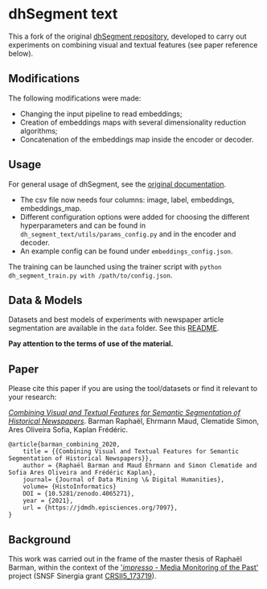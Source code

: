 # dhSegment text

This a fork of the original [dhSegment repository](https://github.com/dhlab-epfl/dhSegment), developed to carry out experiments on combining visual and textual features (see paper reference below).


## Modifications

The following modifications were made:

- Changing the input pipeline to read embeddings;
- Creation of embeddings maps with several dimensionality reduction algorithms;
- Concatenation of the embeddings map inside the encoder or decoder.

## Usage
For general usage of dhSegment, see the [original documentation](https://dhsegment.readthedocs.io/).

- The csv file now needs four columns: image, label, embeddings, embeddings_map.
- Different configuration options were added for choosing the different hyperparameters and can be found in `dh_segment_text/utils/params_config.py` and in the encoder and decoder.
- An example config can be found under `embeddings_config.json`.

The training can be launched using the trainer script with `python dh_segment_train.py with /path/to/config.json`.

## Data & Models

Datasets and best models of experiments with newspaper article segmentation are available in the `data` folder. 
See this [README](https://github.com/dhlab-epfl/dhSegment-text/tree/master/data).

**Pay attention to the terms of use of the material.**

## Paper

Please cite this paper if you are using the tool/datasets or find it relevant to your research:  

[*Combining Visual and Textual Features for Semantic Segmentation of Historical Newspapers*](https://infoscience.epfl.ch/record/282863?&ln=en). Barman Raphaël, Ehrmann Maud, Clematide Simon, Ares Oliveira Sofia, Kaplan Frédéric. 


```
@article{barman_combining_2020,
    title = {{Combining Visual and Textual Features for Semantic Segmentation of Historical Newspapers}},
    author = {Raphaël Barman and Maud Ehrmann and Simon Clematide and Sofia Ares Oliveira and Frédéric Kaplan},
    journal= {Journal of Data Mining \& Digital Humanities},
    volume= {HistoInformatics}
    DOI = {10.5281/zenodo.4065271},
    year = {2021},
    url = {https://jdmdh.episciences.org/7097},
}
```

## Background

This work was carried out in the frame of the master thesis of Raphaël Barman, within the context of the ['*impresso* - Media Monitoring of the Past'](https://impresso-project.ch) project (SNSF Sinergia grant [CRSII5_173719](http://p3.snf.ch/project-173719)).


